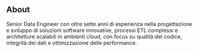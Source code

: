 ## About

Senior Data Engineer con oltre sette anni di esperienza nella progettazione e sviluppo di soluzioni software innovative,
processi ETL complessi e architetture scalabili in ambienti cloud, con focus su qualità del codice, integrità dei dati
e ottimizzazione delle performance.